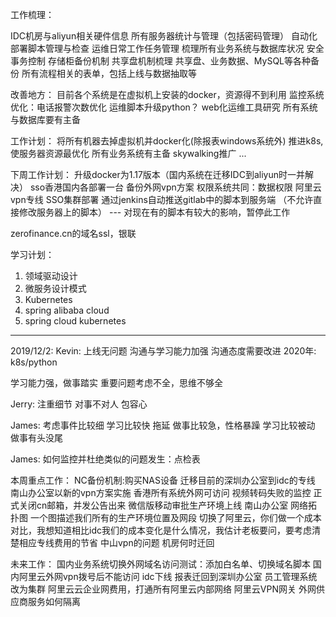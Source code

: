 工作梳理：

IDC机房与aliyun相关硬件信息
所有服务器统计与管理（包括密码管理）
自动化部署脚本管理与检查
运维日常工作任务管理
梳理所有业务系统与数据库状况
安全事务控制
存储柜备份机制
共享盘机制梳理
共享盘、业务数据、MySQL等各种备份
所有流程相关的表单，包括上线与数据抽取等

改善地方：
目前各个系统是在虚拟机上安装的docker，资源得不到利用
监控系统优化：电话报警次数优化
运维脚本升级python？
web化运维工具研究
所有系统与数据库要有主备

工作计划：
将所有机器去掉虚拟机并docker化(除报表windows系统外)
推进k8s, 使服务器资源最优化
所有业务系统有主备
skywalking推广
...


下周工作计划：
升级docker为1.17版本（国内系统在迁移IDC到aliyun时一并解决）
sso香港国内各部署一台
备份外网vpn方案
权限系统共同：数据权限
阿里云vpn专线
SSO集群部署
通过jenkins自动推送gitlab中的脚本到服务端
（不允许直接修改服务器上的脚本） --- 对现在有的脚本有较大的影响，暂停此工作

zerofinance.cn的域名ssl，银联

学习计划：
1. 领域驱动设计
2. 微服务设计模式
3. Kubernetes
4. spring alibaba cloud
5. spring cloud kubernetes

--------------------------------
2019/12/2:
Kevin:
上线无问题
沟通与学习能力加强
沟通态度需要改进
2020年:
k8s/python

学习能力强，做事踏实
重要问题考虑不全，思维不够全


Jerry:
注重细节
对事不对人
包容心

James:
考虑事件比较细
学习比较快
拖延
做事比较急，性格暴躁
学习比较被动
做事有头没尾


James:
如何监控并杜绝类似的问题发生：点检表

本周重点工作：
NC备份机制:购买NAS设备
迁移目前的深圳办公室到idc的专线
南山办公室以新的vpn方案实施
香港所有系统外网可访问
视频转码失败的监控
正式关闭cn邮箱，并发公告出来
微信版移动审批生产环境上线
南山办公室
网络拓扑图
一个图描述我们所有的生产环境位置及网段
切换了阿里云，你们做一个成本对比，我想知道相比idc我们的成本变化是什么情况，我估计老板要问，要考虑清楚相应专线费用的节省
中山vpn的问题
机房何时迁回

未来工作：
国内业务系统切换外网域名访问测试：添加白名单、切换域名脚本
国内阿里云外网vpn拨号后不能访问
idc下线
报表迁回到深圳办公室
员工管理系统改为集群
阿里云云企业网费用，打通所有阿里云内部网络
阿里云VPN网关
外网供应商服务如何隔离